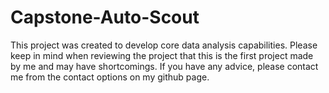 # Capstone-Auto-Scout

This project was created to develop core data analysis capabilities. Please keep in mind when reviewing the project that this is the first project made by me and may have shortcomings. If you have any advice, please contact me from the contact options on my github page.
